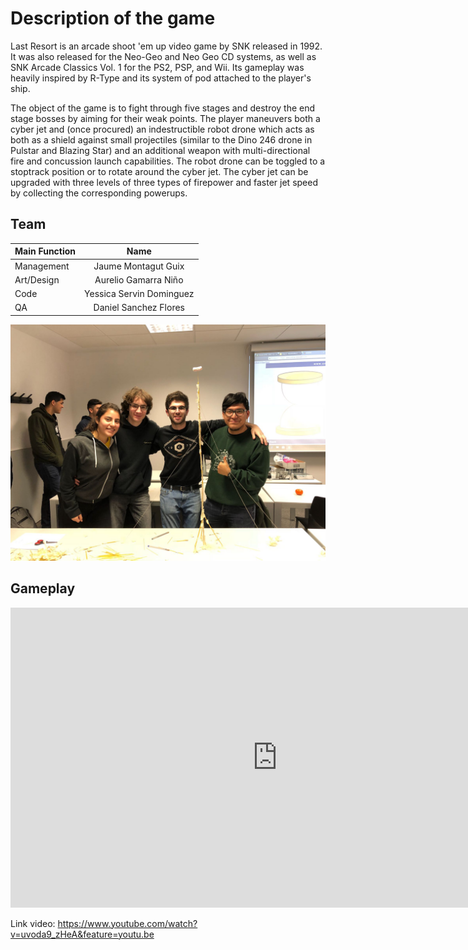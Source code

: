 ﻿# Description of the game
Last Resort is an arcade shoot 'em up video game by SNK released in 1992. It was also released for the Neo-Geo and Neo Geo CD systems, as well as SNK Arcade Classics Vol. 1 for the PS2, PSP, and Wii. Its gameplay was heavily inspired by R-Type and its system of pod attached to the player's ship.

The object of the game is to fight through five stages and destroy the end stage bosses by aiming for their weak points. The player maneuvers both a cyber jet and (once procured) an indestructible robot drone which acts as both as a shield against small projectiles (similar to the Dino 246 drone in Pulstar and Blazing Star) and an additional weapon with multi-directional fire and concussion launch capabilities. The robot drone can be toggled to a stoptrack position or to rotate around the cyber jet. The cyber jet can be upgraded with three levels of three types of firepower and faster jet speed by collecting the corresponding powerups.

## Team

| Main Function	        | Name  | 
| ------------- |:-------------:|
| Management      | Jaume Montagut Guix |
| Art/Design      | Aurelio Gamarra Niño      |
| Code | Yessica Servin Dominguez      |
| QA | Daniel Sanchez Flores      |

![Team JADY](https://raw.githubusercontent.com/Dasanch/Project_1_JADY_UPC/master/docs/Team_JADY.png)

## Gameplay
<iframe width="854" height="480" src="https://www.youtube.com/watch?v=uvoda9_zHeA&feature=youtu.be" frameborder="0" allow="autoplay; encrypted-media" allowfullscreen></iframe>

Link video: https://www.youtube.com/watch?v=uvoda9_zHeA&feature=youtu.be
